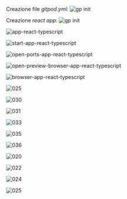Creazione file *gitpod.yml*:
![gp init](/Images/ch01/01.001-creazione-file-gitpod.png)

Creazione *react app*:
![gp init](/Images/ch01/01.005-creazione-app-react-typescript.png)

![app-react-typescript](/Images/ch01/01.006-app-react-typescript.png)

![start-app-react-typescript](/Images/ch01/01.008-start-app-react-typescript.png)

![open-ports-app-react-typescript](/Images/ch01/01.010-open-ports-app-react-typescript.png)

![open-preview-browser-app-react-typescript](/Images/ch01/01.012-open-preview-browser-app-react-typescript.png)

![browser-app-react-typescript](/Images/ch01/01.013-browser-app-react-typescript.png)

![025](\Images\ch01\01.025-github-repository-latest-commit.png)

![030](\Images\ch01\01.030-github-gitpod.png)

![031](\Images\ch01\01.031-github-gitpod-avviato.png)

![033](\Images\ch01\01.033-yarn-caricamento-dipendenze.png)

![035](\Images\ch01\01.035-yarn-start-esecuzione-app.png)

![036](\Images\ch01\01.036-dopo-yarn-start.png)

![020](\Images\ch01\01.020-file-da-aggiornare-su-github.png)

![022](\Images\ch01\01.022-github-stage-all-changes.png)

![024](\Images\ch01\01.024-github-commit-all-changes.png)

![025](\Images\ch01\01.025-github-push.png)